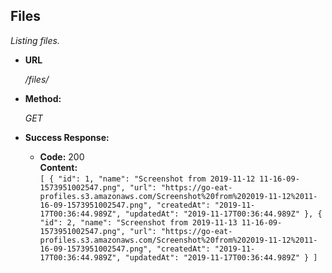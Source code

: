 **Files**
----
  _Listing files._

* **URL**

  _/files/_

* **Method:**
  
  _GET_


* **Success Response:**
  
  * **Code:** 200 <br />
    **Content:**  
    `[
      {
       "id": 1,
        "name": "Screenshot from 2019-11-12 11-16-09-1573951002547.png",
        "url": "https://go-eat-profiles.s3.amazonaws.com/Screenshot%20from%202019-11-12%2011-16-09-1573951002547.png",
        "createdAt": "2019-11-17T00:36:44.989Z",
        "updatedAt": "2019-11-17T00:36:44.989Z"
        },
        {
        "id": 2,
        "name": "Screenshot from 2019-11-13 11-16-09-1573951002547.png",
        "url": "https://go-eat-profiles.s3.amazonaws.com/Screenshot%20from%202019-11-12%2011-16-09-1573951002547.png",
        "createdAt": "2019-11-17T00:36:44.989Z",
        "updatedAt": "2019-11-17T00:36:44.989Z"
      }
    ]`
              

